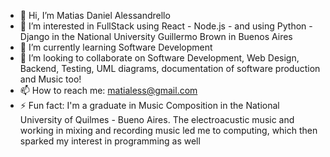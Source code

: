 - 👋 Hi, I’m Matias Daniel Alessandrello
- 👀 I’m interested in FullStack using React - Node.js - and using Python - Django in the National University Guillermo Brown in Buenos Aires 
- 🌱 I’m currently learning Software Development
- 💞️ I’m looking to collaborate on Software Development, Web Design, Backend, Testing, UML diagrams, documentation of software production and Music too!
- 📫 How to reach me: matialess@gmail.com
- ⚡ Fun fact: I'm a graduate in Music Composition in the National University of Quilmes - Bueno Aires. The electroacustic music and working in mixing and recording music led me to computing, which then sparked my interest in programming as well

<!---
malessan4/malessan4 is a ✨ special ✨ repository because its `README.md` (this file) appears on your GitHub profile.
You can click the Preview link to take a look at your changes.
--->

